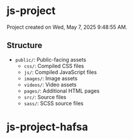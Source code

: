 # js-project

Project created on Wed, May  7, 2025  9:48:55 AM.

## Structure
- `public/`: Public-facing assets
    - `css/`: Compiled CSS files
    - `js/`: Compiled JavaScript files
    - `images/`: Image assets
    - `videos/`: Video assets
    - `pages/`: Additional HTML pages
    - `src/`: Source files
    - `sass/`: SCSS source files
# js-project-hafsa
